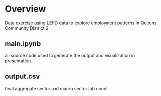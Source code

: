 # Overview
Data exercise using LEHD data to explore employment patterns in Queens Community District 2

## main.ipynb
all source code used to generate the output and visualization in presentation. 

## output.csv
final aggregate sector and macro sector job count
